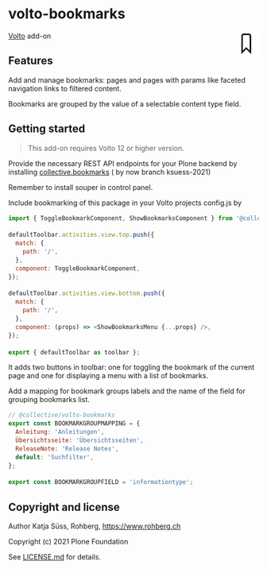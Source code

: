 # volto-bookmarks


<img align="right" width="50" alt="volto-bookmarks" src="./src/icons/bookmark.svg" />

[Volto](https://github.com/plone/volto) add-on

## Features

Add and manage bookmarks: pages and pages with params like faceted navigation links to filtered content.

Bookmarks are grouped by the value of a selectable content type field.


## Getting started

> This add-on requires Volto 12 or higher version.

Provide the necessary REST API endpoints for your Plone backend by installing [collective.bookmarks](https://github.com/collective/collective.bookmarks.git) ( by now branch ksuess-2021)

Remember to install souper in control panel.


Include bookmarking of this package in your Volto projects config.js by

```js
import { ToggleBookmarkComponent, ShowBookmarksComponent } from '@collective/volto-bookmarks/components';

defaultToolbar.activities.view.top.push({
  match: {
    path: '/',
  },
  component: ToggleBookmarkComponent,
});

defaultToolbar.activities.view.bottom.push({
  match: {
    path: '/',
  },
  component: (props) => <ShowBookmarksMenu {...props} />,
});

export { defaultToolbar as toolbar };
```

It adds two buttons in toolbar: one for toggling the bookmark of the current page and one for displaying a menu with a list of bookmarks.

Add a mapping for bookmark groups labels and the name of the field for grouping bookmarks list.

````js
// @collective/volto-bookmarks
export const BOOKMARKGROUPMAPPING = {
  Anleitung: 'Anleitungen',
  Übersichtsseite: 'Übersichtsseiten',
  ReleaseNote: 'Release Notes',
  default: 'Suchfilter',
};

export const BOOKMARKGROUPFIELD = 'informationtype';
````

## Copyright and license

Author Katja Süss, Rohberg, 
https://www.rohberg.ch

Copyright (c) 2021 Plone Foundation

See [LICENSE.md](https://github.com/collective/volto-bookmarks/blob/master/LICENSE.md) for details.

